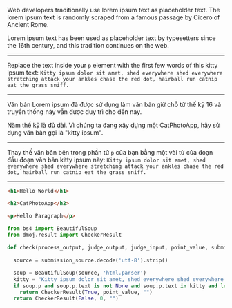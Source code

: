 Web developers traditionally use lorem ipsum text as placeholder text. The lorem ipsum text is randomly scraped from a famous passage by Cicero of Ancient Rome.

Lorem ipsum text has been used as placeholder text by typesetters since the 16th century, and this tradition continues on the web.

---

Replace the text inside your `p` element with the first few words of this kitty ipsum text: `Kitty ipsum dolor sit amet, shed everywhere shed everywhere stretching attack your ankles chase the red dot, hairball run catnip eat the grass sniff.`

---

Văn bản Lorem ipsum đã được sử dụng làm văn bản giữ chỗ từ thế kỷ 16 và truyền thống này vẫn được duy trì cho đến nay.

Năm thế kỷ là đủ dài. Vì chúng ta đang xây dựng một CatPhotoApp, hãy sử dụng văn bản gọi là "kitty ipsum".

---

Thay thế văn bản bên trong phần tử `p` của bạn bằng một vài từ của đoạn đầu đoạn văn bản kitty ipsum này: `Kitty ipsum dolor sit amet, shed everywhere shed everywhere stretching attack your ankles chase the red dot, hairball run catnip eat the grass sniff.`

---

```html
<h1>Hello World</h1>

<h2>CatPhotoApp</h2>

<p>Hello Paragraph</p>
```

```python
from bs4 import BeautifulSoup
from dmoj.result import CheckerResult
  
def check(process_output, judge_output, judge_input, point_value, submission_source, **kwargs):
  
  source = submission_source.decode('utf-8').strip()

  soup = BeautifulSoup(source, 'html.parser')
  kitty = "Kitty ipsum dolor sit amet, shed everywhere shed everywhere stretching attack your ankles chase the red dot, hairball run catnip eat the grass sniff."
  if soup.p and soup.p.text is not None and soup.p.text in kitty and len(soup.p.text) > 30: 
    return CheckerResult(True, point_value, "")
  return CheckerResult(False, 0, "")
  
```